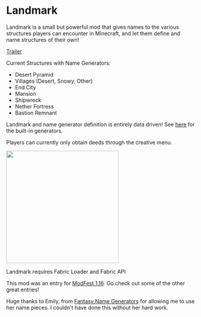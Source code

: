 # Landmark
Landmark is a small but powerful mod that gives names to the various structures players can encounter in Minecraft, and let them define and name structures of their own!

[Trailer](https://www.youtube.com/watch?v=3-RhR6XxMyY)

Current Structures with Name Generators:
* Desert Pyramid
* Villages (Desert, Snowy, Other)
* End City
* Mansion
* Shipwreck
* Nether Fortress
* Bastion Remnant

Landmark and name generator definition is entirely data driven! See [here](https://github.com/Hephaestus-Dev/Landmark/tree/master/src/main/resources/data/landmark) for the built-in generators.

Players can currently only obtain deeds through the creative menu.

<a href="https://www.curseforge.com/minecraft/mc-mods/fabric-api"><img src="https://i.imgur.com/Ol1Tcf8.png" width=300></img></a>

Landmark requires Fabric Loader and Fabric API

This mod was an entry for [ModFest 1.16](https://modfest.net/1.16/). Go check out some of the other great entries!

Huge thanks to Emily, from [Fantasy Name Generators](https://www.fantasynamegenerators.com/) for allowing me to use her name pieces. I couldn't have done this without her hard work.